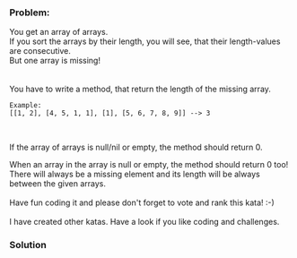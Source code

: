 ### Problem:
<p>You get an array of arrays.<br>
If you sort the arrays by their length, you will see, that their length-values are consecutive.<br>
But one array is missing!<br>
<br><br>
You have to write a method, that return the length of the missing array.<br></p>
<pre><code>Example:
[[1, 2], [4, 5, 1, 1], [1], [5, 6, 7, 8, 9]] --&gt; 3</code></pre><br>

<p>If the array of arrays is null/nil or empty, the method should return 0.<br></p>
<p>When an array in the array is null or empty, the method should return 0 too!<br>
There will always be a missing element and its length will be always between the given arrays.
<br><br>
Have fun coding it and please don&apos;t forget to vote and rank this kata! :-)<br> 
<br>
I have created other katas. Have a look if you like coding and challenges.</p>

### Solution